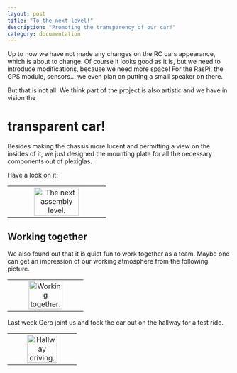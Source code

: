 ```yaml
---
layout: post
title: "To the next level!"
description: "Promoting the transparency of our car!"
category: documentation
---
```


Up to now we have not made any changes on the RC cars appearance, which is about to change. Of course it looks good as it is, but we need to introduce modifications, because we need more space! For the RasPi, the GPS module, sensors... we even plan on putting a small speaker on there.

But that is not all. We think part of the project is also artistic and we have in vision the 

# transparent car!

Besides making the chassis more lucent and permitting a view on the insides of it, we just designed the mounting plate for all the necessary components out of plexiglas.

Have a look on it:

<table border="0"><td align="center">
<img src="{{ site.baseurl }}/images/documentation/plexiglas.png" alt="The next assembly level." width="70%">
</td></table>

## Working together

We also found out that it is quiet fun to work together as a team. Maybe one can get an impression of our working atmosphere from the following picture.
<table border="0"><td align="center">
<img src="{{ site.baseurl }}/images/documentation/workingtogether.png" alt="Working together." align="middle" width="70%">
</td></table>


Last week Gero joint us and took the car out on the hallway for a test ride.
<table border="0"><td align="center">
<img src="{{ site.baseurl }}/images/documentation/hallway.png" alt="Hallway driving." align="middle" width="70%">
</td></table>
